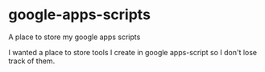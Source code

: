 # google-apps-scripts
A place to store my google apps scripts

I wanted a place to store tools I create in google apps-script so I don't lose track of them.




